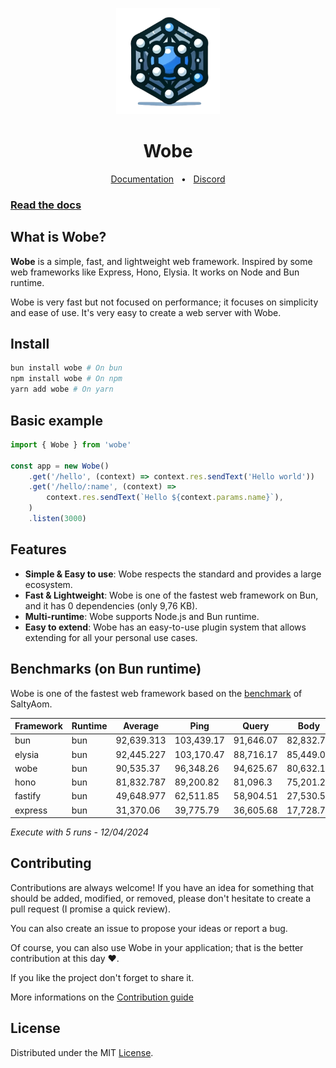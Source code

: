 <p align="center">
  <a href="https://wobe.dev"><img src="/assets/logo.png" alt="Logo" height=170></a>
</p>
<h1 align="center">Wobe</h1>

<div align="center">
  <a href="">Documentation</a>
  <span>&nbsp;&nbsp;•&nbsp;&nbsp;</span>
  <a href="">Discord</a>
</div>

### [Read the docs]()

## What is Wobe?

**Wobe** is a simple, fast, and lightweight web framework. Inspired by some web frameworks like Express, Hono, Elysia. It works on Node and Bun runtime.

Wobe is very fast but not focused on performance; it focuses on simplicity and ease of use. It's very easy to create a web server with Wobe.

## Install

```sh
bun install wobe # On bun
npm install wobe # On npm
yarn add wobe # On yarn
```

## Basic example

```ts
import { Wobe } from 'wobe'

const app = new Wobe()
	.get('/hello', (context) => context.res.sendText('Hello world'))
	.get('/hello/:name', (context) =>
		context.res.sendText(`Hello ${context.params.name}`),
	)
	.listen(3000)
```

## Features

-   **Simple & Easy to use**: Wobe respects the standard and provides a large ecosystem.
-   **Fast & Lightweight**: Wobe is one of the fastest web framework on Bun, and it has 0 dependencies (only 9,76 KB).
-   **Multi-runtime**: Wobe supports Node.js and Bun runtime.
-   **Easy to extend**: Wobe has an easy-to-use plugin system that allows extending for all your personal use cases.

## Benchmarks (on Bun runtime)

Wobe is one of the fastest web framework based on the [benchmark](https://github.com/SaltyAom/bun-http-framework-benchmark) of SaltyAom.

| Framework | Runtime | Average    | Ping       | Query     | Body      |
| --------- | ------- | ---------- | ---------- | --------- | --------- |
| bun       | bun     | 92,639.313 | 103,439.17 | 91,646.07 | 82,832.7  |
| elysia    | bun     | 92,445.227 | 103,170.47 | 88,716.17 | 85,449.04 |
| wobe      | bun     | 90,535.37  | 96,348.26  | 94,625.67 | 80,632.18 |
| hono      | bun     | 81,832.787 | 89,200.82  | 81,096.3  | 75,201.24 |
| fastify   | bun     | 49,648.977 | 62,511.85  | 58,904.51 | 27,530.57 |
| express   | bun     | 31,370.06  | 39,775.79  | 36,605.68 | 17,728.71 |

_Execute with 5 runs - 12/04/2024_

## Contributing

Contributions are always welcome! If you have an idea for something that should be added, modified, or removed, please don't hesitate to create a pull request (I promise a quick review).

You can also create an issue to propose your ideas or report a bug.

Of course, you can also use Wobe in your application; that is the better contribution at this day ❤️.

If you like the project don't forget to share it.

More informations on the [Contribution guide](https://github.com/palixir/wobe/blob/main/CONTRIBUTING)

## License

Distributed under the MIT [License](https://github.com/palixir/wobe/blob/main/LICENSE).
